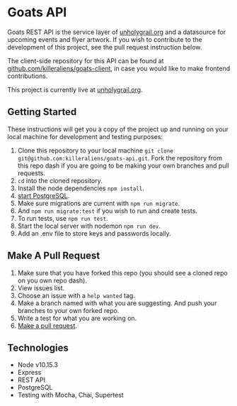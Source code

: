 # Goats API

Goats REST API is the service layer of [unholygrail.org](https://unholygrail.org) and a datasource for upcoming events and flyer artwork. If you wish to contribute to the development of this project, see the pull request instruction below.

The client-side repository for this API can be found at [github.com/killeraliens/goats-client](https://github.com/killeraliens/goats-client), in case you would like to make frontend contributions.

This project is currently live at [unholygrail.org](https://unholygrail.org).


## Getting Started

These instructions will get you a copy of the project up and running on your local machine for development and testing purposes:

1. Clone this repository to your local machine `git clone git@github.com:killeraliens/goats-api.git`. Fork the repository from this repo dash if you are going to be making your own branches and pull requests.
2. `cd` into the cloned repository.
4. Install the node dependencies `npm install`.
5. [start PostgreSQL](https://www.robinwieruch.de/postgres-sql-macos-setup).
6. Make sure migrations are current with `npm run migrate`.
8. And `npm run migrate:test` if you wish to run and create tests.
9. To run tests, use `npm run test`.
10. Start the local server with nodemon `npm run dev`.
11. Add an .env file to store keys and passwords locally.

## Make A Pull Request

1. Make sure that you have forked this repo (you should see a cloned repo on you own repo dash).
2. View issues list.
3. Choose an issue with a `help wanted` tag.
4. Make a branch named with what you are suggesting. And push your branches to your own forked repo.
5. Write a test for what you are working on.
6. [Make a pull request](https://help.github.com/en/github/collaborating-with-issues-and-pull-requests/creating-a-pull-request).

## Technologies
- Node v10.15.3
- Express
- REST API
- PostgreSQL
- Testing with Mocha, Chai, Supertest
